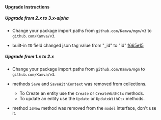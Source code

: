 #### Upgrade Instructions

##### Upgrade from 2.x to 3.x-alpha
* Change your package import paths from `github.com/Kamva/mgm/v3` 
to `github.com/Kamva/v3`.

- built-in `ID` field changed json tag value from "_id" to "id" [f665e15](https://github.com/Kamva/mgm/commit/f665e1592cdac43fb7fd00b1427a91590f14a9ff)  
 
##### Upgrade from 1.x to 2.x
* Change your package import paths from `github.com/Kamva/mgm` 
to `github.com/Kamva/v3`.

* methods `Save` and `SaveWithContext` was removed from collections.
    * To Create an entity use the `Create` or `CreateWithCtx` methods.
    * To update an entity use the `Update` or `UpdateWithCtx` methods.

* method `IsNew` method was removed from the `model` interface,
 don't use it.


  
